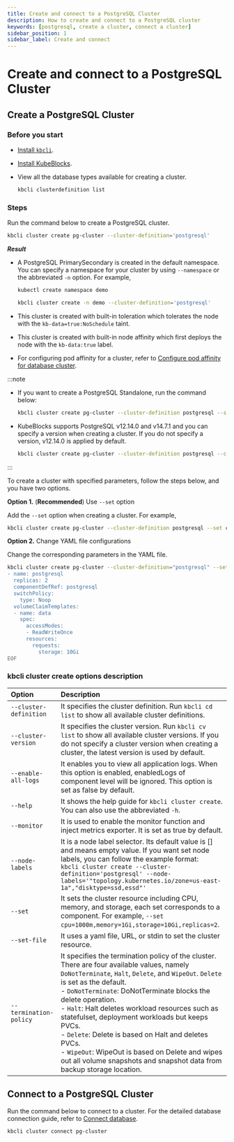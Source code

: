 ```yaml
---
title: Create and connect to a PostgreSQL Cluster
description: How to create and connect to a PostgreSQL cluster
keywords: [postgresql, create a cluster, connect a cluster]
sidebar_position: 1
sidebar_label: Create and connect
---
```


# Create and connect to a PostgreSQL Cluster

## Create a PostgreSQL Cluster

### Before you start

* [Install `kbcli`](./../../installation/install-and-uninstall-kbcli-and-kubeblocks.md#install-kbcli).
* [Install KubeBlocks](./../../installation/install-and-uninstall-kbcli-and-kubeblocks.md#install-kubeblocks).
* View all the database types available for creating a cluster.

  ```bash
  kbcli clusterdefinition list
  ```

### Steps

Run the command below to create a PostgreSQL cluster.

```bash
kbcli cluster create pg-cluster --cluster-definition='postgresql'
```

***Result***

* A PostgreSQL PrimarySecondary is created in the default namespace. You can specify a namespace for your cluster by using `--namespace` or the abbreviated `-n` option. For example,

  ```bash
  kubectl create namespace demo

  kbcli cluster create -n demo --cluster-definition='postgresql'
  ```

* This cluster is created with built-in toleration which tolerates the node with the `kb-data=true:NoSchedule` taint.
* This cluster is created with built-in node affinity which first deploys the node with the `kb-data:true` label.
* For configuring pod affinity for a cluster, refer to [Configure pod affinity for database cluster](../../resource-scheduling/resource-scheduling.md).

:::note

* If you want to create a PostgreSQL Standalone, run the command below:

  ```bash
  kbcli cluster create pg-cluster --cluster-definition postgresql --set replicas=1
  ```

* KubeBlocks supports PostgreSQL v12.14.0 and v14.7.1 and you can specify a version when creating a cluster. If you do not specify a version, v12.14.0 is applied by default.

  ```bash
  kbcli cluster create pg-cluster --cluster-definition postgresql --cluster-version 14.7.1
  ```

:::

To create a cluster with specified parameters, follow the steps below, and you have two options.

**Option 1.** (**Recommended**) Use `--set` option

Add the `--set` option when creating a cluster. For example,

```bash
kbcli cluster create pg-cluster --cluster-definition postgresql --set cpu=1000m,memory=1Gi,storage=10Gi
```

**Option 2.** Change YAML file configurations

Change the corresponding parameters in the YAML file.

```bash
kbcli cluster create pg-cluster --cluster-definition="postgresql" --set-file -<<EOF
- name: postgresql
  replicas: 2
  componentDefRef: postgresql
  switchPolicy:
    type: Noop
  volumeClaimTemplates:
  - name: data
    spec:
      accessModes:
      - ReadWriteOnce
      resources:
        requests:
          storage: 10Gi
EOF
```

### kbcli cluster create options description

| Option                 | Description                                                                                                                                                                                                                                                                                                                                                                                                                                                                                                                                                     |
|:-----------------------|:----------------------------------------------------------------------------------------------------------------------------------------------------------------------------------------------------------------------------------------------------------------------------------------------------------------------------------------------------------------------------------------------------------------------------------------------------------------------------------------------------------------------------------------------------------------|
| `--cluster-definition` | It specifies the cluster definition. Run `kbcli cd list` to show all available cluster definitions.                                                                                                                                                                                                                                                                                                                                                                                                                                                             |
| `--cluster-version`    | It specifies the cluster version. Run `kbcli cv list` to show all available cluster versions. If you do not specify a cluster version when creating a cluster, the latest version is used by default.                                                                                                                                                                                                                                                                                                                                                           |
| `--enable-all-logs`    | It enables you to view all application logs. When this option is enabled, enabledLogs of component level will be ignored. This option is set as false by default.                                                                                                                                                                                                                                                                                                                                                                                               |
| `--help`               | It shows the help guide for `kbcli cluster create`. You can also use the abbreviated `-h`.                                                                                                                                                                                                                                                                                                                                                                                                                                                                      |
| `--monitor`            | It is used to enable the monitor function and inject metrics exporter. It is set as true by default.                                                                                                                                                                                                                                                                                                                                                                                                                                                            |
| `--node-labels`        | It is a node label selector. Its default value is [] and means empty value. If you want set node labels, you can follow the example format: <br />```kbcli cluster create --cluster-definition='postgresql' --node-labels='"topology.kubernetes.io/zone=us-east-1a","disktype=ssd,essd"'```                                                                                                                                                                                                                                                                     |
| `--set`                | It sets the cluster resource including CPU, memory, and storage, each set corresponds to a component. For example, `--set cpu=1000m,memory=1Gi,storage=10Gi,replicas=2`.                                                                                                                                                                                                                                                                                                                                                                                        |
| `--set-file`           | It uses a yaml file, URL, or stdin to set the cluster resource.                                                                                                                                                                                                                                                                                                                                                                                                                                                                                                 |
| `--termination-policy` | It specifies the termination policy of the cluster. There are four available values, namely `DoNotTerminate`, `Halt`, `Delete`, and `WipeOut`. `Delete` is set as the default. <br /> - `DoNotTerminate`: DoNotTerminate blocks the delete operation. <br /> - `Halt`: Halt deletes workload resources such as statefulset, deployment workloads but keeps PVCs. <br /> - `Delete`: Delete is based on Halt and deletes PVCs. <br /> - `WipeOut`: WipeOut is based on Delete and wipes out all volume snapshots and snapshot data from backup storage location. |

## Connect to a PostgreSQL Cluster

Run the command below to connect to a cluster. For the detailed database connection guide, refer to [Connect database](./../../connect_database/overview-of-database-connection.md).

```bash
kbcli cluster connect pg-cluster
```

